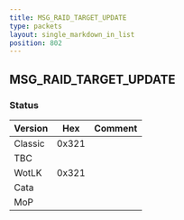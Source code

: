 ```yaml
---
title: MSG_RAID_TARGET_UPDATE
type: packets
layout: single_markdown_in_list
position: 802
---
```


## MSG_RAID_TARGET_UPDATE

### Status

Version    | Hex        | Comment
---------- | ---------- | ---------- 
Classic    | 0x321      | 
TBC        |            |
WotLK      | 0x321      | 
Cata       |            |
MoP        |            |